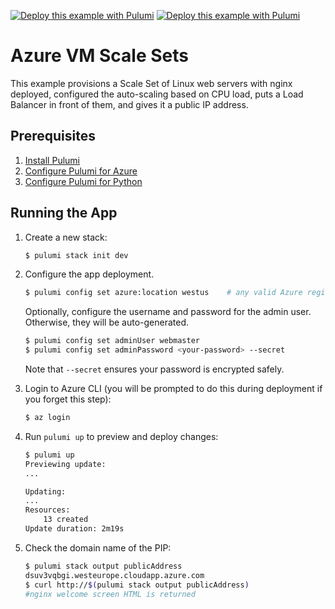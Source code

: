 [![Deploy this example with Pulumi](https://www.pulumi.com/images/deploy-with-pulumi/dark.svg)](https://app.pulumi.com/new?template=https://github.com/pulumi/examples/blob/master/classic-azure-py-vm-scaleset/README.md#gh-light-mode-only)
[![Deploy this example with Pulumi](https://www.pulumi.com/images/deploy-with-pulumi/light.svg)](https://app.pulumi.com/new?template=https://github.com/pulumi/examples/blob/master/classic-azure-py-vm-scaleset/README.md#gh-dark-mode-only)

# Azure VM Scale Sets

This example provisions a Scale Set of Linux web servers with nginx deployed, configured the auto-scaling based on CPU load, puts a Load Balancer in front of them, and gives it a public IP address.

## Prerequisites

1. [Install Pulumi](https://www.pulumi.com/docs/get-started/install/)
1. [Configure Pulumi for Azure](https://www.pulumi.com/docs/intro/cloud-providers/azure/setup/)
1. [Configure Pulumi for Python](https://www.pulumi.com/docs/intro/languages/python/)

## Running the App

1. Create a new stack:

    ```bash
    $ pulumi stack init dev
    ```

1. Configure the app deployment.

    ```bash
    $ pulumi config set azure:location westus    # any valid Azure region will do
    ```

    Optionally, configure the username and password for the admin user. Otherwise, they will be auto-generated.

    ```bash
    $ pulumi config set adminUser webmaster
    $ pulumi config set adminPassword <your-password> --secret
    ```

    Note that `--secret` ensures your password is encrypted safely.

1. Login to Azure CLI (you will be prompted to do this during deployment if you forget this step):

    ```bash
    $ az login
    ```

1. Run `pulumi up` to preview and deploy changes:

    ```bash
    $ pulumi up
    Previewing update:
    ...

    Updating:
    ...
    Resources:
        13 created
    Update duration: 2m19s
    ```

1. Check the domain name of the PIP:

    ```bash
    $ pulumi stack output publicAddress
    dsuv3vqbgi.westeurope.cloudapp.azure.com
    $ curl http://$(pulumi stack output publicAddress)
    #nginx welcome screen HTML is returned
    ```
